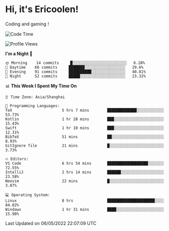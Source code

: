 # Hi, it's Ericoolen!
Coding and gaming！

<!--START_SECTION:waka-->
![Code Time](http://img.shields.io/badge/Code%20Time-230%20hrs%2052%20mins-blue)

![Profile Views](http://img.shields.io/badge/Profile%20Views-0-blue)

**I'm a Night 🦉** 

```text
🌞 Morning    14 commits     █░░░░░░░░░░░░░░░░░░░░░░░░   6.28% 
🌆 Daytime    66 commits     ███████░░░░░░░░░░░░░░░░░░   29.6% 
🌃 Evening    91 commits     ██████████░░░░░░░░░░░░░░░   40.81% 
🌙 Night      52 commits     █████░░░░░░░░░░░░░░░░░░░░   23.32%

```


📊 **This Week I Spent My Time On** 

```text
⌚︎ Time Zone: Asia/Shanghai

💬 Programming Languages: 
TeX                      5 hrs 7 mins        █████████████░░░░░░░░░░░░   53.73% 
Kotlin                   1 hr 28 mins        ███░░░░░░░░░░░░░░░░░░░░░░   15.43% 
Swift                    1 hr 10 mins        ███░░░░░░░░░░░░░░░░░░░░░░   12.31% 
BibTeX                   51 mins             ██░░░░░░░░░░░░░░░░░░░░░░░   8.93% 
GitIgnore file           21 mins             █░░░░░░░░░░░░░░░░░░░░░░░░   3.73%

🔥 Editors: 
VS Code                  6 hrs 54 mins       ██████████████████░░░░░░░   72.55% 
IntelliJ                 2 hrs 14 mins       ██████░░░░░░░░░░░░░░░░░░░   23.58% 
Neovim                   22 mins             █░░░░░░░░░░░░░░░░░░░░░░░░   3.87%

💻 Operating System: 
Linux                    8 hrs               █████████████████████░░░░   84.02% 
Windows                  1 hr 31 mins        ████░░░░░░░░░░░░░░░░░░░░░   15.98%

```


 Last Updated on 06/05/2022 22:07:09 UTC
<!--END_SECTION:waka-->

